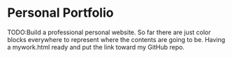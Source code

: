 ﻿# Personal Portfolio

TODO:Build a professional personal website. So far there are just color blocks everywhere to represent where the contents are going to be. Having a mywork.html ready and put the link toward my GitHub repo.